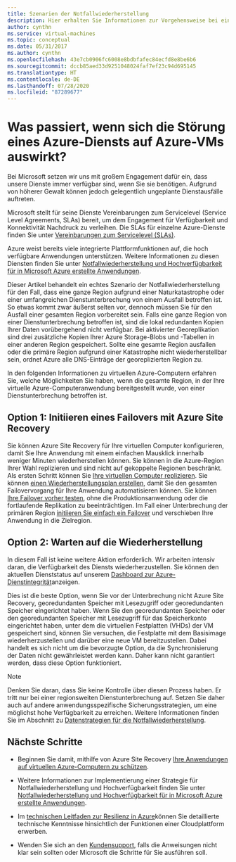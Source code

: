 ```yaml
---
title: Szenarien der Notfallwiederherstellung
description: Hier erhalten Sie Informationen zur Vorgehensweise bei einer Azure-Dienstunterbrechung mit Auswirkungen auf virtuelle Azure-Computer.
author: cynthn
ms.service: virtual-machines
ms.topic: conceptual
ms.date: 05/31/2017
ms.author: cynthn
ms.openlocfilehash: 43e7cb0906fc6008e8bdbfafec84ecfd8e8be6b6
ms.sourcegitcommit: dccb85aed33d9251048024faf7ef23c94d695145
ms.translationtype: HT
ms.contentlocale: de-DE
ms.lasthandoff: 07/28/2020
ms.locfileid: "87289677"
---
```

# <a name="what-if-an-azure-service-disruption-impacts-azure-vms"></a>Was passiert, wenn sich die Störung eines Azure-Diensts auf Azure-VMs auswirkt?
Bei Microsoft setzen wir uns mit großem Engagement dafür ein, dass unsere Dienste immer verfügbar sind, wenn Sie sie benötigen. Aufgrund von höherer Gewalt können jedoch gelegentlich ungeplante Dienstausfälle auftreten.

Microsoft stellt für seine Dienste Vereinbarungen zum Servicelevel (Service Level Agreements, SLAs) bereit, um dem Engagement für Verfügbarkeit und Konnektivität Nachdruck zu verleihen. Die SLAs für einzelne Azure-Dienste finden Sie unter [Vereinbarungen zum Servicelevel (SLAs)](https://azure.microsoft.com/support/legal/sla/).

Azure weist bereits viele integrierte Plattformfunktionen auf, die hoch verfügbare Anwendungen unterstützen. Weitere Informationen zu diesen Diensten finden Sie unter [Notfallwiederherstellung und Hochverfügbarkeit für in Microsoft Azure erstellte Anwendungen](../resiliency/resiliency-disaster-recovery-high-availability-azure-applications.md).

Dieser Artikel behandelt ein echtes Szenario der Notfallwiederherstellung für den Fall, dass eine ganze Region aufgrund einer Naturkatastrophe oder einer umfangreichen Dienstunterbrechung von einem Ausfall betroffen ist. So etwas kommt zwar äußerst selten vor, dennoch müssen Sie für den Ausfall einer gesamten Region vorbereitet sein. Falls eine ganze Region von einer Dienstunterbrechung betroffen ist, sind die lokal redundanten Kopien Ihrer Daten vorübergehend nicht verfügbar. Bei aktivierter Georeplikation sind drei zusätzliche Kopien Ihrer Azure Storage-Blobs und -Tabellen in einer anderen Region gespeichert. Sollte eine gesamte Region ausfallen oder die primäre Region aufgrund einer Katastrophe nicht wiederherstellbar sein, ordnet Azure alle DNS-Einträge der georeplizierten Region zu.

In den folgenden Informationen zu virtuellen Azure-Computern erfahren Sie, welche Möglichkeiten Sie haben, wenn die gesamte Region, in der Ihre virtuelle Azure-Computeranwendung bereitgestellt wurde, von einer Dienstunterbrechung betroffen ist.

## <a name="option-1-initiate-a-failover-by-using-azure-site-recovery"></a>Option 1: Initiieren eines Failovers mit Azure Site Recovery
Sie können Azure Site Recovery für Ihre virtuellen Computer konfigurieren, damit Sie Ihre Anwendung mit einem einfachen Mausklick innerhalb weniger Minuten wiederherstellen können. Sie können in die Azure-Region Ihrer Wahl replizieren und sind nicht auf gekoppelte Regionen beschränkt. Als ersten Schritt können Sie [Ihre virtuellen Computer replizieren](https://aka.ms/a2a-getting-started). Sie können [einen Wiederherstellungsplan erstellen](../site-recovery/site-recovery-create-recovery-plans.md), damit Sie den gesamten Failovervorgang für Ihre Anwendung automatisieren können. Sie können [Ihre Failover vorher testen](../site-recovery/site-recovery-test-failover-to-azure.md), ohne die Produktionsanwendung oder die fortlaufende Replikation zu beeinträchtigen. Im Fall einer Unterbrechung der primären Region [initiieren Sie einfach ein Failover](../site-recovery/site-recovery-failover.md) und verschieben Ihre Anwendung in die Zielregion.


## <a name="option-2-wait-for-recovery"></a>Option 2: Warten auf die Wiederherstellung
In diesem Fall ist keine weitere Aktion erforderlich. Wir arbeiten intensiv daran, die Verfügbarkeit des Diensts wiederherzustellen. Sie können den aktuellen Dienststatus auf unserem [Dashboard zur Azure-Dienstintegrität](https://azure.microsoft.com/status/)anzeigen.

Dies ist die beste Option, wenn Sie vor der Unterbrechung nicht Azure Site Recovery, georedundanten Speicher mit Lesezugriff oder georedundanten Speicher eingerichtet haben. Wenn Sie den georedundanten Speicher oder den georedundanten Speicher mit Lesezugriff für das Speicherkonto eingerichtet haben, unter dem die virtuellen Festplatten (VHDs) der VM gespeichert sind, können Sie versuchen, die Festplatte mit dem Basisimage wiederherzustellen und darüber eine neue VM bereitzustellen. Dabei handelt es sich nicht um die bevorzugte Option, da die Synchronisierung der Daten nicht gewährleistet werden kann. Daher kann nicht garantiert werden, dass diese Option funktioniert.


> [!NOTE]
> Denken Sie daran, dass Sie keine Kontrolle über diesen Prozess haben. Er tritt nur bei einer regionsweiten Dienstunterbrechung auf. Setzen Sie daher auch auf andere anwendungsspezifische Sicherungsstrategien, um eine möglichst hohe Verfügbarkeit zu erreichen. Weitere Informationen finden Sie im Abschnitt zu [Datenstrategien für die Notfallwiederherstellung](/azure/architecture/reliability/disaster-recovery#disaster-recovery-plan).
>
>

## <a name="next-steps"></a>Nächste Schritte

- Beginnen Sie damit, mithilfe von Azure Site Recovery [Ihre Anwendungen auf virtuellen Azure-Computern zu schützen](https://aka.ms/a2a-getting-started).

- Weitere Informationen zur Implementierung einer Strategie für Notfallwiederherstellung und Hochverfügbarkeit finden Sie unter [Notfallwiederherstellung und Hochverfügbarkeit für in Microsoft Azure erstellte Anwendungen](../resiliency/resiliency-disaster-recovery-high-availability-azure-applications.md).

- Im [technischen Leitfaden zur Resilienz in Azure](../data-lake-store/data-lake-store-disaster-recovery-guidance.md)können Sie detaillierte technische Kenntnisse hinsichtlich der Funktionen einer Cloudplattform erwerben.


- Wenden Sie sich an den [Kundensupport](https://portal.azure.com/#blade/Microsoft_Azure_Support/HelpAndSupportBlade), falls die Anweisungen nicht klar sein sollten oder Microsoft die Schritte für Sie ausführen soll.
